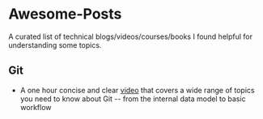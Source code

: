 # Awesome-Posts
A curated list of technical blogs/videos/courses/books I found helpful for understanding some topics.



## Git

- A one hour concise and clear [video](https://youtu.be/xbLVvrb2-fY) that covers a wide range of topics you need to know about Git -- from the internal data model to basic workflow

  